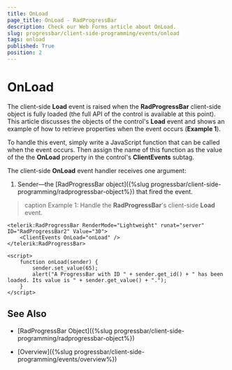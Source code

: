 ```yaml
---
title: OnLoad
page_title: OnLoad - RadProgressBar
description: Check our Web Forms article about OnLoad.
slug: progressbar/client-side-programming/events/onload
tags: onload
published: True
position: 2
---
```


# OnLoad

The client-side **Load** event is raised when the **RadProgressBar** client-side object is fully loaded (the full	API of the control is available at this point). This article discusses the objects of the control's **Load** event and shows	an example of how to retrieve properties when the event occurs (**Example 1**).

To handle this event, simply write a JavaScript function that can be called when the event occurs. Then assign the name of this function as the	value of the the **OnLoad** property in the control's **ClientEvents** subtag.

The client-side **OnLoad** event handler receives one argument:

1. Sender—the [RadProgressBar object]({%slug progressbar/client-side-programming/radprogressbar-object%}) that fired the event.

>caption Example 1: Handle the **RadProgressBar**'s client-side **Load** event.

````ASP.NET
<telerik:RadProgressBar RenderMode="Lightweight" runat="server" ID="RadProgressBar2" Value="30">
	<ClientEvents OnLoad="onLoad" />
</telerik:RadProgressBar>

<script>
	function onLoad(sender) {
		sender.set_value(65);
		alert("A ProgressBar with ID " + sender.get_id() + " has been loaded. Its value is " + sender.get_value() + ".");
	}
</script>
````

## See Also

 * [RadProgressBar Object]({%slug progressbar/client-side-programming/radprogressbar-object%})

 * [Overview]({%slug progressbar/client-side-programming/events/overview%})
